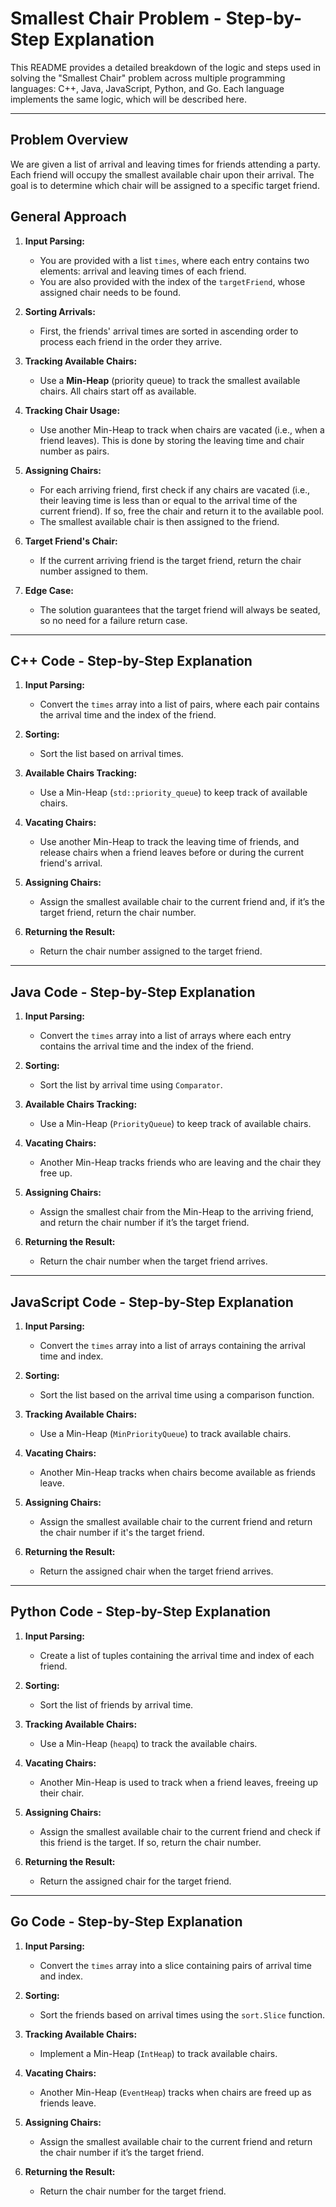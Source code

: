 # Smallest Chair Problem - Step-by-Step Explanation

This README provides a detailed breakdown of the logic and steps used in solving the "Smallest Chair" problem across multiple programming languages: C++, Java, JavaScript, Python, and Go. Each language implements the same logic, which will be described here.

---

## Problem Overview

We are given a list of arrival and leaving times for friends attending a party. Each friend will occupy the smallest available chair upon their arrival. The goal is to determine which chair will be assigned to a specific target friend.

## General Approach

1. **Input Parsing:**
   - You are provided with a list `times`, where each entry contains two elements: arrival and leaving times of each friend.
   - You are also provided with the index of the `targetFriend`, whose assigned chair needs to be found.

2. **Sorting Arrivals:**
   - First, the friends' arrival times are sorted in ascending order to process each friend in the order they arrive.

3. **Tracking Available Chairs:**
   - Use a **Min-Heap** (priority queue) to track the smallest available chairs. All chairs start off as available.

4. **Tracking Chair Usage:**
   - Use another Min-Heap to track when chairs are vacated (i.e., when a friend leaves). This is done by storing the leaving time and chair number as pairs.

5. **Assigning Chairs:**
   - For each arriving friend, first check if any chairs are vacated (i.e., their leaving time is less than or equal to the arrival time of the current friend). If so, free the chair and return it to the available pool.
   - The smallest available chair is then assigned to the friend.

6. **Target Friend's Chair:**
   - If the current arriving friend is the target friend, return the chair number assigned to them.

7. **Edge Case:**
   - The solution guarantees that the target friend will always be seated, so no need for a failure return case.

---

## C++ Code - Step-by-Step Explanation

1. **Input Parsing:**
   - Convert the `times` array into a list of pairs, where each pair contains the arrival time and the index of the friend.

2. **Sorting:**
   - Sort the list based on arrival times.

3. **Available Chairs Tracking:**
   - Use a Min-Heap (`std::priority_queue`) to keep track of available chairs.

4. **Vacating Chairs:**
   - Use another Min-Heap to track the leaving time of friends, and release chairs when a friend leaves before or during the current friend's arrival.

5. **Assigning Chairs:**
   - Assign the smallest available chair to the current friend and, if it’s the target friend, return the chair number.

6. **Returning the Result:**
   - Return the chair number assigned to the target friend.

---

## Java Code - Step-by-Step Explanation

1. **Input Parsing:**
   - Convert the `times` array into a list of arrays where each entry contains the arrival time and the index of the friend.

2. **Sorting:**
   - Sort the list by arrival time using `Comparator`.

3. **Available Chairs Tracking:**
   - Use a Min-Heap (`PriorityQueue`) to keep track of available chairs.

4. **Vacating Chairs:**
   - Another Min-Heap tracks friends who are leaving and the chair they free up.

5. **Assigning Chairs:**
   - Assign the smallest chair from the Min-Heap to the arriving friend, and return the chair number if it’s the target friend.

6. **Returning the Result:**
   - Return the chair number when the target friend arrives.

---

## JavaScript Code - Step-by-Step Explanation

1. **Input Parsing:**
   - Convert the `times` array into a list of arrays containing the arrival time and index.

2. **Sorting:**
   - Sort the list based on the arrival time using a comparison function.

3. **Tracking Available Chairs:**
   - Use a Min-Heap (`MinPriorityQueue`) to track available chairs.

4. **Vacating Chairs:**
   - Another Min-Heap tracks when chairs become available as friends leave.

5. **Assigning Chairs:**
   - Assign the smallest available chair to the current friend and return the chair number if it's the target friend.

6. **Returning the Result:**
   - Return the assigned chair when the target friend arrives.

---

## Python Code - Step-by-Step Explanation

1. **Input Parsing:**
   - Create a list of tuples containing the arrival time and index of each friend.

2. **Sorting:**
   - Sort the list of friends by arrival time.

3. **Tracking Available Chairs:**
   - Use a Min-Heap (`heapq`) to track the available chairs.

4. **Vacating Chairs:**
   - Another Min-Heap is used to track when a friend leaves, freeing up their chair.

5. **Assigning Chairs:**
   - Assign the smallest available chair to the current friend and check if this friend is the target. If so, return the chair number.

6. **Returning the Result:**
   - Return the assigned chair for the target friend.

---

## Go Code - Step-by-Step Explanation

1. **Input Parsing:**
   - Convert the `times` array into a slice containing pairs of arrival time and index.

2. **Sorting:**
   - Sort the friends based on arrival times using the `sort.Slice` function.

3. **Tracking Available Chairs:**
   - Implement a Min-Heap (`IntHeap`) to track available chairs.

4. **Vacating Chairs:**
   - Another Min-Heap (`EventHeap`) tracks when chairs are freed up as friends leave.

5. **Assigning Chairs:**
   - Assign the smallest available chair to the current friend and return the chair number if it’s the target friend.

6. **Returning the Result:**
   - Return the chair number for the target friend.
